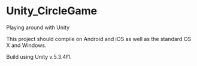 # Unity_CircleGame
Playing around with Unity

This project should compile on Android and iOS as well as the standard OS X and Windows.

Build using Unity v.5.3.4f1.
